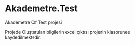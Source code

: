 # Akademetre.Test
Akademetre C# Test projesi

Projede Oluşturulan bilgilerin excel çıktısı projenin klasorunee kaydedilmektedir.
